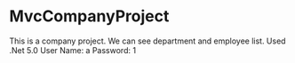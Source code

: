 # MvcCompanyProject
This is a company project. We can see department and employee list. Used .Net 5.0
User Name: a
Password: 1
